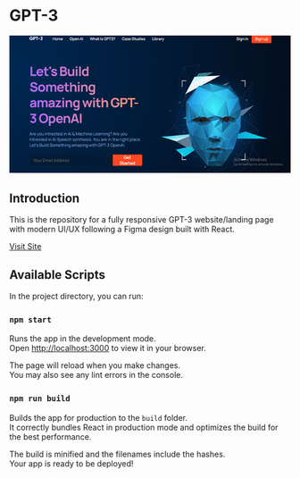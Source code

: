 # GPT-3

![NFT Marketplace](https://raw.githubusercontent.com/MwauratheAlex/portfolio_website/master/public/images/5.png)

## Introduction

This is the repository for a fully responsive GPT-3 website/landing page with modern UI/UX following a Figma design built with React.

<a href="https://gpt-3-mwaura.netlify.app/" target="_blank">
    Visit Site
</a>

## Available Scripts

In the project directory, you can run:

### `npm start`

Runs the app in the development mode.\
Open [http://localhost:3000](http://localhost:3000) to view it in your browser.

The page will reload when you make changes.\
You may also see any lint errors in the console.

### `npm run build`

Builds the app for production to the `build` folder.\
It correctly bundles React in production mode and optimizes the build for the best performance.

The build is minified and the filenames include the hashes.\
Your app is ready to be deployed!

